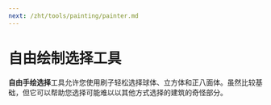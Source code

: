 ```yaml
---
next: /zht/tools/painting/painter.md
---
```


# 自由绘制选择工具

**自由手绘选择**工具允许您使用刷子轻松选择球体、立方体和正八面体。虽然比较基础，但它可以帮助您选择可能难以以其他方式选择的建筑的奇怪部分。
